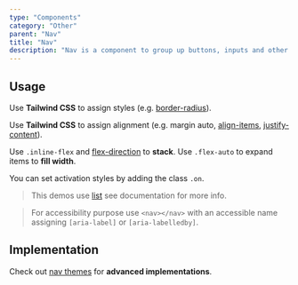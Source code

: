 ```yaml
---
type: "Components"
category: "Other"
parent: "Nav"
title: "Nav"
description: "Nav is a component to group up buttons, inputs and other content."
---
```


## Usage

Use **Tailwind CSS** to assign styles (e.g. [border-radius](https://tailwindcss.com/docs/border-radius)).

Use **Tailwind CSS** to assign alignment (e.g. margin auto, [align-items](https://tailwindcss.com/docs/align-items), [justify-content](https://tailwindcss.com/docs/justify-content)).

Use `.inline-flex` and [flex-direction](https://tailwindcss.com/docs/flex-direction) to **stack**. Use `.flex-auto` to expand items to **fill width**.

You can set activation styles by adding the class `.on`.

> This demos use [list](/components/list) see documentation for more info.

> For accessibility purpose use `<nav></nav>` with an accessible name assigning `[aria-label]` or `[aria-labelledby]`.

<demo>
  <demoinline src="demos/components/nav/usage">
  </demoinline>
</demo>

## Implementation

Check out [nav themes](/themes/nav) for **advanced implementations**.

<demo>
  <div class="docs_demo_item" data-iframe="demos/themes/navigation/multilevel-v1">
  </div>
  <div class="docs_demo_item" data-iframe="demos/themes/implementation/nav-implementation-v1">
  </div>
  <div class="docs_demo_item" data-iframe="demos/themes/implementation/nav-implementation-v2">
  </div>
  <div class="docs_demo_item" data-iframe="demos/themes/implementation/nav-implementation-v3">
  </div>
</demo>
